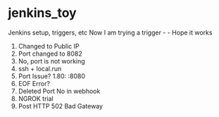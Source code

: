 # jenkins_toy
Jenkins setup, triggers, etc
Now I am trying a trigger - -
Hope it works
1. Changed to Public IP
1. Port changed to 8082
1. No, port is not working
1. ssh + local.run
1. Port Issue?
1.80: <somename>:8080
  1. EOF Error?
  1. Deleted Port No in webhook
1. NGROK trial
  1. Post HTTP 502 Bad Gateway
